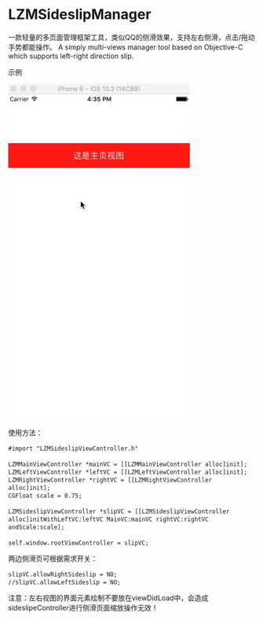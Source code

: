 # LZMSideslipManager
一款轻量的多页面管理框架工具，类似QQ的侧滑效果，支持左右侧滑，点击/拖动手势都能操作。
A simply multi-views manager tool based on Objective-C which supports left-right direction slip. 

示例

 ![image](https://github.com/JanmyLo/LZMSideslipManager/blob/master/LZMSideslipController/demo.gif)


使用方法：

    #import "LZMSideslipViewController.h"

    LZMMainViewController *mainVC = [[LZMMainViewController alloc]init];
    LZMLeftViewController *leftVC = [[LZMLeftViewController alloc]init];
    LZMRightViewController *rightVC = [[LZMRightViewController alloc]init];
    CGFloat scale = 0.75;
   
    LZMSideslipViewController *slipVC = [[LZMSideslipViewController alloc]initWithLeftVC:leftVC MainVC:mainVC rightVC:rightVC andScale:scale];
    
    self.window.rootViewController = slipVC;
    
两边侧滑页可根据需求开关：
    
    slipVC.allowRightSideslip = NO;
    //slipVC.allowLeftSideslip = NO;
    
注意：左右视图的界面元素绘制不要放在viewDidLoad中，会造成sideslipeController进行侧滑页面缩放操作无效！




